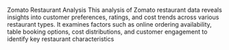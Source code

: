 Zomato Restaurant Analysis
This analysis of Zomato restaurant data reveals insights into customer preferences, ratings, and 
cost trends across various restaurant types. It examines factors such as online ordering 
availability, table booking options, cost distributions, and customer engagement to identify key 
restaurant characteristics
